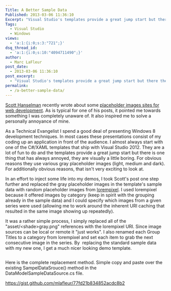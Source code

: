 ```yaml
---
Title: A Better Sample Data
Published: 2013-03-06 11:36:10
Excerpt: "Visual Studio's templates provide a great jump start but there they are tab visually boring out of the box. Here we spice them up a bit with placeholder images. "
Tags:
  - Visual Studio
  - Windows
views:
  - 'a:1:{i:0;s:3:"721";}'
dsq_thread_id:
  - 'a:1:{i:0;s:10:"4094711490";}'
author:
  - Marc LaFleur
post_date:
  - 2013-03-06 11:36:10
post_excerpt:
  - "Visual Studio's templates provide a great jump start but there they are tab visually boring out of the box. Here we spice them up a bit with placeholder images. "
permalink:
  - /a-better-sample-data/
---
```

<a href="http://www.hanselman.com" target="_blank">Scott Hanselman</a> recently wrote about some <a href="http://www.hanselman.com/blog/TheInternetsBestPlaceholderImageSitesForWebDevelopment.aspx" target="_blank">placeholder images sites for web development</a>. As is typical for one of his posts, it pointed me towards something I was completely unaware of. It also inspired me to solve a personally annoyance of mine.

<img alt="" src="http://massivescale.azurewebsites.net/wp-content/uploads/2013/03/030613_1640_ABetterSamp1.jpg" align="right" />As a Technical Evangelist I spend a good deal of presenting Windows 8 development techniques. In most cases these presentations consist of my coding up an application in front of the audience. I almost always start with one of the C#/XAML templates that ship with Visual Studio 2012. They are a lot of fun to do and the templates provide a great jump start but there is one thing that has always annoyed, they are visually a little boring. For obvious reasons they use various gray placeholder images (light, medium and dark). For additionally obvious reasons, that isn't very exciting to look at.

In an effort to inject some life into my demos, I took Scott's post one step further and replaced the gray placeholder images in the template's sample data with random placeholder images from <a href="http://lorempixel.com/">lorempixel</a>. I used lorempixel because it offered images by category (keep in spirit with the grouping already in the sample data) and I could specify which images from a given series were used (allowing me to work around the inherent URI caching that resulted in the same image showing up repeatedly).

It was a rather simple process, I simply replaced all of the "asset/&lt;shade&gt;gray.png" references with the lorempixel URI. Since image sources can be local or remote it "just works". I also renamed each Group Titles to a category from lorempixel and set each item to grab the next consecutive image in the series. By  replacing the standard sample data with my new one, I get a much nicer looking demo template.
<p style="text-align: center;"><img alt="" src="http://massivescale.azurewebsites.net/wp-content/uploads/2013/03/030613_1640_ABetterSamp2.jpg" /></p>
Here is the complete replacement method. Simple copy and paste over the existing SampelDataSrouce() method in the DataModelSampleDataSource.cs file.

https://gist.github.com/mlafleur/77fd21b834852acdc8b2